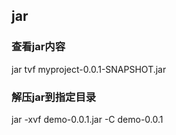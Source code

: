 


## jar


### 查看jar内容

jar tvf myproject-0.0.1-SNAPSHOT.jar

### 解压jar到指定目录
jar -xvf demo-0.0.1.jar -C demo-0.0.1